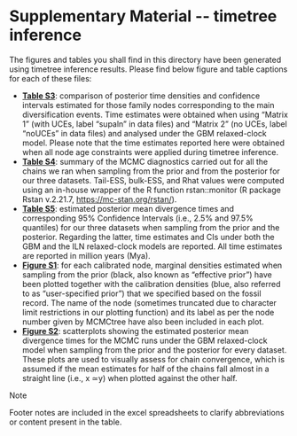 # Supplementary Material -- timetree inference

The figures and tables you shall find in this directory have been generated using timetree inference results. Please find below figure and table captions for each of these files:

* [**Table S3**](TableS3.xlsx): comparison of posterior time densities and confidence intervals estimated for those family nodes corresponding to the main diversification events. Time estimates were obtained when using “Matrix 1” (with UCEs, label “supaln” in data files) and “Matrix 2” (no UCEs, label “noUCEs” in data files) and analysed under the GBM relaxed-clock model. Please note that the time estimates reported here were obtained when all node age constraints were applied during timetree inference.
* [**Table S4**](TableS4.xlsx): summary of the MCMC diagnostics carried out for all the chains we ran when sampling from the prior and from the posterior for our three datasets. Tail-ESS, bulk-ESS, and Rhat values were computed using an in-house wrapper of the R function rstan::monitor (R package Rstan v.2.21.7, https://mc-stan.org/rstan/).
* [**Table S5**](TableS5.xlsx): estimated posterior mean divergence times and corresponding 95% Confidence Intervals (i.e., 2.5% and 97.5% quantiles) for our three datasets when sampling from the prior and the posterior. Regarding the latter, time estimates and CIs under both the GBM and the ILN relaxed-clock models are reported. All time estimates are reported in million years (Mya).
* [**Figure S1**](FigureS1.pdf): for each calibrated node, marginal densities estimated when sampling from the prior (black, also known as “effective prior”) have been plotted together with the calibration densities (blue, also referred to as “user-specified prior”) that we specified based on the fossil record. The name of the node (sometimes truncated due to character limit restrictions in our plotting function) and its label as per the node number given by MCMCtree have also been included in each plot.
* [**Figure S2**](FigureS2.pdf): scatterplots showing the estimated posterior mean divergence times for the MCMC runs under the GBM relaxed-clock model when sampling from the prior and the posterior for every dataset. These plots are used to visually assess for chain convergence, which is assumed if the mean estimates for half of the chains fall almost in a straight line (i.e., x ≃y) when plotted against the other half.

> [!NOTE]
> Footer notes are included in the excel spreadsheets to clarify abbreviations or content present in the table.
